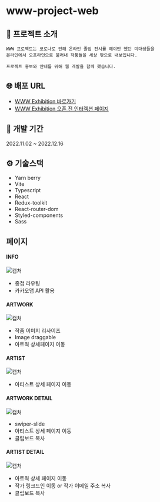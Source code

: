 # www-project-web

## 📌 프로젝트 소개
```
WWW 프로젝트는 코로나로 인해 온라인 졸업 전시를 해야만 했던 미대생들을
온라인에서 오프라인으로 불러내 작품들을 세상 밖으로 내보입니다.

프로젝트 홍보와 안내를 위해 웹 개발을 함께 했습니다.
```

## 🌐 배포 URL
- [WWW Exhibition 바로가기](https://wwweb.kr)
- [WWW Exhibition 오픈 전 인터렉션 페이지](https://wwwebyet.netlify.app)

## 📆 개발 기간
2022.11.02 ~ 2022.12.16

## ⚙ 기술스택
- Yarn berry
- Vite
- Typescript
- React
- Redux-toolkit
- React-router-dom
- Styled-components
- Sass

## 페이지
#### INFO
![캡처](https://user-images.githubusercontent.com/101620064/210286692-0a531b23-c354-4663-bb67-fdc829076851.PNG)

- 중첩 라우팅
- 카카오맵 API 활용

#### ARTWORK
![캡처](https://user-images.githubusercontent.com/101620064/210286669-89578c89-0d0a-4913-8123-6937fb20ac5a.PNG)

- 작품 이미지 리사이즈
- Image draggable
- 아트웍 상세페이지 이동

#### ARTIST
![캡처](https://user-images.githubusercontent.com/101620064/210286630-39636d45-efe1-48f6-826c-c283c529df58.PNG)

- 아티스트 상세 페이지 이동

#### ARTWORK DETAIL
![캡처](https://user-images.githubusercontent.com/101620064/210286599-45b42b07-3304-4f6d-826d-5f120f569c81.PNG)

- swiper-slide
- 아티스트 상세 페이지 이동
- 클립보드 복사

#### ARTIST DETAIL
![캡처](https://user-images.githubusercontent.com/101620064/210286562-25aca8b4-35f9-4589-a69c-9c0f67fbbf01.PNG)

- 아트웍 상세 페이지 이동
- 작가 링크드인 이동 or 작가 이메일 주소 복사
- 클립보드 복사
